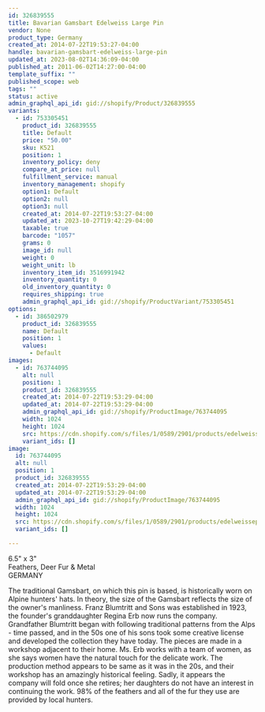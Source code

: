 ```yaml
---
id: 326839555
title: Bavarian Gamsbart Edelweiss Large Pin
vendor: None
product_type: Germany
created_at: 2014-07-22T19:53:27-04:00
handle: bavarian-gamsbart-edelweiss-large-pin
updated_at: 2023-08-02T14:36:09-04:00
published_at: 2011-06-02T14:27:00-04:00
template_suffix: ""
published_scope: web
tags: ""
status: active
admin_graphql_api_id: gid://shopify/Product/326839555
variants:
  - id: 753305451
    product_id: 326839555
    title: Default
    price: "50.00"
    sku: K521
    position: 1
    inventory_policy: deny
    compare_at_price: null
    fulfillment_service: manual
    inventory_management: shopify
    option1: Default
    option2: null
    option3: null
    created_at: 2014-07-22T19:53:27-04:00
    updated_at: 2023-10-27T19:42:29-04:00
    taxable: true
    barcode: "1057"
    grams: 0
    image_id: null
    weight: 0
    weight_unit: lb
    inventory_item_id: 3516991942
    inventory_quantity: 0
    old_inventory_quantity: 0
    requires_shipping: true
    admin_graphql_api_id: gid://shopify/ProductVariant/753305451
options:
  - id: 386502979
    product_id: 326839555
    name: Default
    position: 1
    values:
      - Default
images:
  - id: 763744095
    alt: null
    position: 1
    product_id: 326839555
    created_at: 2014-07-22T19:53:29-04:00
    updated_at: 2014-07-22T19:53:29-04:00
    admin_graphql_api_id: gid://shopify/ProductImage/763744095
    width: 1024
    height: 1024
    src: https://cdn.shopify.com/s/files/1/0589/2901/products/edelweissepin.jpeg?v=1406073209
    variant_ids: []
image:
  id: 763744095
  alt: null
  position: 1
  product_id: 326839555
  created_at: 2014-07-22T19:53:29-04:00
  updated_at: 2014-07-22T19:53:29-04:00
  admin_graphql_api_id: gid://shopify/ProductImage/763744095
  width: 1024
  height: 1024
  src: https://cdn.shopify.com/s/files/1/0589/2901/products/edelweissepin.jpeg?v=1406073209
  variant_ids: []

---
```


6.5" x 3"  
Feathers, Deer Fur & Metal  
GERMANY

The traditional Gamsbart, on which this pin is based, is historically worn on Alpine hunters' hats. In theory, the size of the Gamsbart reflects the size of the owner's manliness. Franz Blumtritt and Sons was established in 1923, the founder's granddaughter Regina Erb now runs the company. Grandfather Blumtritt began with following traditional patterns from the Alps - time passed, and in the 50s one of his sons took some creative license and developed the collection they have today. The pieces are made in a workshop adjacent to their home. Ms. Erb works with a team of women, as she says women have the natural touch for the delicate work. The production method appears to be same as it was in the 20s, and their workshop has an amazingly historical feeling. Sadly, it appears the company will fold once she retires; her daughters do not have an interest in continuing the work. 98% of the feathers and all of the fur they use are provided by local hunters.